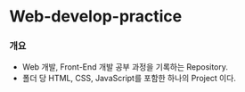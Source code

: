 # Web-develop-practice

### 개요

- Web 개발, Front-End 개발 공부 과정을 기록하는 Repository.
- 폴더 당 HTML, CSS, JavaScript를 포함한 하나의 Project 이다.
